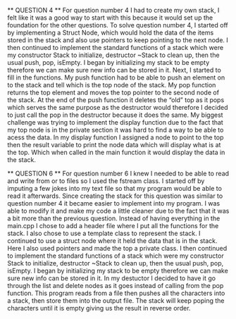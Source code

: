 ** QUESTION 4 **
For question number 4 I had to create my own stack, I felt like it was a good way to start with this because it would set up the foundation for the other questions. To solve question number 4, I started off by implementing a Struct Node, which would hold the data of the items stored in the stack and also use pointers to keep pointing to the next node. I then continued to implement the standard functions of a stack which were my constructor Stack to initialize, destructor ~Stack to clean up, then the usual push, pop, isEmpty. I began by initializing my stack to be empty therefore we can make sure new info can be stored in it. Next, I started to fill in the functions. My push function had to be able to push an element on to the stack and tell which is the top node of the stack. My pop function returns the top element and moves the top pointer to the second node of the stack. At the end of the push function it deletes the “old” top as it pops which serves the same purpose as the destructor would therefore I decided to just call the pop in the destructor because it does the same. My biggest challenge was trying to implement the display function due to the fact that my top node is in the private section it was hard to find a way to be able to acess the data. In my display function I assigned a node to point to the top then the result variable to print the node data which will display what is at the top. Which when called in the main function it would display the data in the stack.


** QUESTION 6 **
For question number 6 I knew I needed to be able to read and write from or to files so I used the fstream class. I started off by imputing a few jokes into my text file so that my program would be able to read it afterwards. Since creating the stack for this question was similar to question number 4 it became easier to implement into my program. I was able to modify it and make my code a little cleaner due to the fact that it was a bit more than the previous question. Instead of having everything in the main.cpp I chose to add a header file where I put all the functions for the stack. I also chose to use a template class to represent the stack. I continued to use a struct node where it held the data that is in the stack. Here I also used pointers and made the top a private class. I then continued to implement the standard functions of a stack which were my constructor Stack to initialize, destructor ~Stack to clean up, then the usual push, pop, isEmpty. I began by initializing my stack to be empty therefore we can make sure new info can be stored in it. In my destuctor I decided to have it go through the list and delete nodes as it goes instead of calling from the pop function. This program reads from a file then pushes all the characters into a stack, then store them into the output file. The stack will keep poping the characters until it is empty giving us the result in reverse order.
